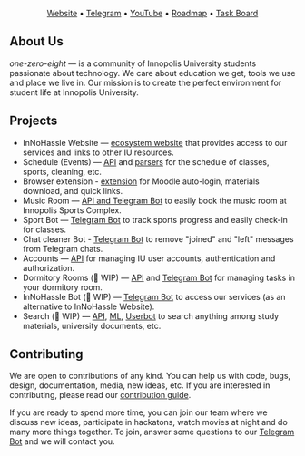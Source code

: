 <p align="center">
  <a href="https://innohassle.ru">Website</a> •
  <a href="https://t.me/one_zero_eight">Telegram</a> •
  <a href="https://www.youtube.com/@one-zero-eight">YouTube</a> •
  <a href="https://github.com/orgs/one-zero-eight/projects/11/views/1">Roadmap</a> •
  <a href="https://github.com/orgs/one-zero-eight/projects/4/views/1">Task Board</a>
</p>

## About Us

_one-zero-eight_ — is a community of Innopolis University students passionate about technology. We care about education we get, tools we use and place we live in.
Our mission is to create the perfect environment for student life at Innopolis University.

## Projects

- InNoHassle Website — [ecosystem website](https://github.com/one-zero-eight/InNoHassle-Website) that provides access to our services and links to other IU resources.
- Schedule (Events) — [API](https://github.com/one-zero-eight/InNoHassle-Events) and [parsers](https://github.com/one-zero-eight/InNoHassle-Parsers) for the schedule of classes, sports, cleaning, etc.
- Browser extension - [extension](https://github.com/one-zero-eight/browser-extension) for Moodle auto-login, materials download, and quick links.
- Music Room — [API and Telegram Bot](https://github.com/one-zero-eight/InNoHassle-MusicRoom) to easily book the music room at Innopolis Sports Complex.
- Sport Bot — [Telegram Bot](https://github.com/one-zero-eight/sport-bot) to track sports progress and easily check-in for classes.
- Chat cleaner Bot - [Telegram Bot](https://github.com/one-zero-eight/chat-cleaner) to remove "joined" and "left" messages from Telegram chats.
- Accounts — [API](https://github.com/one-zero-eight/InNoHassle-Accounts) for managing IU user accounts, authentication and authorization.
- Dormitory Rooms (🚧 WIP) — [API](https://github.com/one-zero-eight/InNoHassle-Rooms) and [Telegram Bot](https://github.com/one-zero-eight/InNoHassle-RoomsBot) for managing tasks in your dormitory room.
- InNoHassle Bot (🚧 WIP) — [Telegram Bot](https://github.com/one-zero-eight/InNoHassle-Bot) to access our services (as an alternative to InNoHassle Website).
- Search (🚧 WIP) — [API](https://github.com/one-zero-eight/search), [ML](https://github.com/one-zero-eight/search-experiments), [Userbot](https://github.com/one-zero-eight/telegram-userbot-parser) to search anything among study materials, university documents, etc.

## Contributing

We are open to contributions of any kind.
You can help us with code, bugs, design, documentation, media, new ideas, etc.
If you are interested in contributing, please read our [contribution guide](https://github.com/one-zero-eight/.github/blob/main/CONTRIBUTING.md).

If you are ready to spend more time, you can join our team where we discuss new ideas, participate in hackatons, watch movies at night and do many more things together.
To join, answer some questions to our [Telegram Bot](https://t.me/one_zero_eight_bot) and we will contact you.
